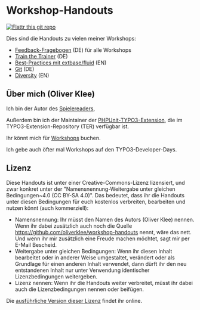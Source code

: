 # Workshop-Handouts

[![Flattr this git repo](https://button.flattr.com/flattr-badge-large.png)](https://flattr.com/submit/auto?fid=45y2xw&url=https%3A%2F%2Fgithub.com%2Foliverklee%2Fworkshop-handouts)

Dies sind die Handouts zu vielen meiner Workshops:

* [Feedback-Fragebogen](feedback-fragebogen) (DE) für alle Workshops
* [Train the Trainer](train-the-trainer) (DE)
* [Best-Practices mit extbase/fluid](extbase-best-practices) (EN)
* [Git](git) (DE)
* [Diversity](diversity/README.md) (EN)


## Über mich (Oliver Klee)

Ich bin der Autor des [Spielereaders](https://spielereader.org/),

Außerdem bin ich der Maintainer der
[PHPUnit-TYPO3-Extension](http://typo3.org/extensions/repository/view/phpunit),
die im TYPO3-Extension-Repository (TER) verfügbar ist.

Ihr könnt mich für
[Workshops](https://www.oliverklee.de/workshops/workshops.html)
buchen.

Ich gebe auch öfter mal Workshops auf den TYPO3-Developer-Days.


## Lizenz

Diese Handouts ist unter einer Creative-Commons-Lizenz lizensiert, und zwar
konkret unter der "Namensnennung-Weitergabe unter gleichen Bedingungen~4.0
(CC BY-SA 4.0)". Das bedeutet, dass ihr die Handouts unter diesen Bedingungen
für euch kostenlos verbreiten, bearbeiten und nutzen könnt
(auch kommerziell):

- Namensnennung: Ihr müsst den Namen des Autors (Oliver Klee) nennen. Wenn ihr
  dabei zusätzlich auch noch die Quelle
  https://github.com/oliverklee/workshop-handouts nennt, wäre das nett. Und
  wenn ihr mir zusätzlich eine Freude machen möchtet, sagt mir per E-Mail
  Bescheid.
- Weitergabe unter gleichen Bedingungen: Wenn ihr diesen Inhalt bearbeitet oder
  in anderer Weise umgestaltet, verändert oder als Grundlage für einen
  anderen Inhalt verwendet, dann dürft ihr den neu entstandenen Inhalt nur
  unter Verwendung identischer Lizenzbedingungen weitergeben.
- Lizenz nennen: Wenn ihr die Handouts weiter verbreitet, müsst ihr dabei
  auch die Lizenzbedingungen nennen oder beifügen.

Die [ausführliche Version dieser Lizenz](http://creativecommons.org/licenses/by-sa/4.0/)
findet ihr online.
